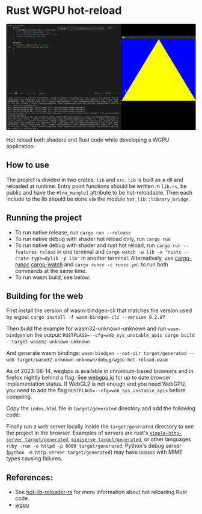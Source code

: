 # Rust WGPU hot-reload

![Demo](demo.gif)

Hot reload both shaders and Rust code while developing a WGPU application.

## How to use

The project is divided in two crates: `lib` and `src`. `lib` is built as a dll and reloaded at runtime.
Entry point functions should be written in `lib.rs`, be public and have the `#[no_mangle]` attribute to be hot-reloadable.
Then each include to the lib should be done via the module `hot_lib::library_bridge`.

## Running the project

- To run native release, run `cargo run --release`
- To run native debug with shader hot reload only, run `cargo run`
- To run native debug with shader and rust hot reload, run `cargo run --features reload` in one terminal and `cargo watch -w lib -x "rustc --crate-type=dylib -p lib"` in another terminal. Alternatively, use [cargo-runcc](https://crates.io/crates/runcc) [cargo-watch](https://github.com/watchexec/cargo-watch) and `cargo runcc -c runcc.yml` to run both commands at the same time.
- To run wasm build, see below.

## Building for the web

First install the version of wasm-bindgen-cli that matches the version used by wgpu:
`cargo install -f wasm-bindgen-cli --version 0.2.87`

Then build the example for wasm32-unknown-unknown and run `wasm-bindgen` on the output:
`RUSTFLAGS=--cfg=web_sys_unstable_apis cargo build --target wasm32-unknown-unknown`

And generate wasm bindings:
`wasm-bindgen --out-dir target/generated --web target/wasm32-unknown-unknown/debug/wgpu-hot-reload.wasm`

As of 2023-08-14, wegbpu is available in chromium-based browsers and in firefox nightly behind a flag. See [webgpu.io](https://webgpu.io) for up to date browser implementation status. If WebGL2 is not enough and you need WebGPU, you need to add the flag `RUSTFLAGS=--cfg=web_sys_unstable_apis` before compiling.


Copy the `index.html` file in `target/generated` directory and add the following code:

Finally run a web server locally inside the `target/generated` directory to see the project in the browser. Examples of servers are rust's
[`simple-http-server target/generated`](https://crates.io/crates/simple-http-server),
[`miniserve target/generated`](https://crates.io/crates/miniserve), or other languages
`ruby -run -e httpd -p 8000 target/generated`.
Python's debug server (`python -m http.server target/generated`) may have issues with MIME types causing failures.

## References:
- See [hot-lib-reloader-rs](https://github.com/rksm/hot-lib-reloader-rs) for more information about hot reloading Rust code.
- [wgpu](https://github.com/gfx-rs/wgpu)
